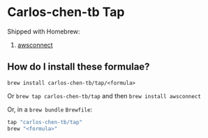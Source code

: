 # Carlos-chen-tb Tap

Shipped with Homebrew:

1. [awsconnect](https://github.com/carlos-chen-tb/awsconnect)

## How do I install these formulae?

`brew install carlos-chen-tb/tap/<formula>`

Or `brew tap carlos-chen-tb/tap` and then `brew install awsconnect`

Or, in a `brew bundle` `Brewfile`:

```ruby
tap "carlos-chen-tb/tap"
brew "<formula>"
```
